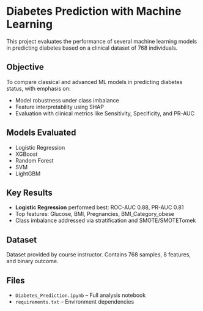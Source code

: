 # Diabetes Prediction with Machine Learning

This project evaluates the performance of several machine learning models in predicting diabetes based on a clinical dataset of 768 individuals.

## Objective
To compare classical and advanced ML models in predicting diabetes status, with emphasis on:
- Model robustness under class imbalance
- Feature interpretability using SHAP
- Evaluation with clinical metrics like Sensitivity, Specificity, and PR-AUC

## Models Evaluated
- Logistic Regression
- XGBoost
- Random Forest
- SVM
- LightGBM

## Key Results
- **Logistic Regression** performed best: ROC-AUC 0.88, PR-AUC 0.81
- Top features: Glucose, BMI, Pregnancies, BMI_Category_obese
- Class imbalance addressed via stratification and SMOTE/SMOTETomek

## Dataset
Dataset provided by course instructor. Contains 768 samples, 8 features, and binary outcome.

## Files
- `Diabetes_Prediction.ipynb` – Full analysis notebook
- `requirements.txt` – Environment dependencies 


